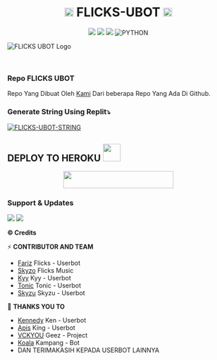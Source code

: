 <h1 align="center"><img src="./resources/extras/kenn.gif" width="20px">    FLICKS-UBOT​    <img src="./resources/extras/kenn.gif" width="20px"></h1>

<p align="center">
    <a href="https://github.com/fjgaming212/Flicks-Userbot/commits/Flicks-Userbot"><img src="https://img.shields.io/github/last-commit/fjgaming212/Flicks-Userbot?color=ff0000&logo=github&logoColor=ffffff&style=for-the-badge" /></a>
    <a href="https://github.com/fjgaming212/Flicks-Userbot"> <img src="https://img.shields.io/github/repo-size/fjgaming212/Flicks-Userbot?logo=github&style=for-the-badge" /></a>
    <a href="https://pypi.org/project/Telethon/"><img src="https://img.shields.io/pypi/v/telethon?color=important&label=telethon&logo=python&logoColor=brightgreen&style=for-the-badge" /></a>
    <img alt="PYTHON" src="https://img.shields.io/badge/PYTHON-v3.9.6-purple?style=for-the-badge&logo=appveyor"/>
    </p>
    

![FLICKS UBOT Logo](https://telegra.ph/file/2663014fea2ec59f955f8.jpg)

<p align="center">&nbsp;</p>

### Repo FLICKS UBOT
Repo Yang Dibuat Oleh [Kami](https://t.me/devoloperflicks/32) Dari beberapa Repo Yang Ada Di Github. 


### Generate String Using Replit⤵️

[![FLICKS-UBOT-STRING](https://replit.com/badge/github/@fjgaming212/Flicks-Userbot)](https://replit.com/@fjgaming212/StringSession#main.py)


## DEPLOY TO HEROKU <img src="./resources/extras/Kenpurple.gif" width="40px">
<p align="center"><a href="https://heroku.com/deploy?template=https://github.com/fjgaming212/Flicks-Userbot/tree/Flicks-Userbot"> <img src="https://img.shields.io/badge/Deploy%20To%20Heroku-purple?style=flat&logo=heroku" width="250" height="38.60" /></a></p>


### Support & Updates 
<a href="https://t.me/FlicksSupport"><img src="https://img.shields.io/badge/Join-Group%20Support-red.svg?style=for-the-badge&logo=Telegram"></a> <a href="https://t.me/SadRoomsInfo"><img src="https://img.shields.io/badge/Join-Updates%20Channel-white.svg?style=for-the-badge&logo=Telegram"></a>


  <b>© Credits</b></summary>


⚡ **CONTRIBUTOR AND TEAM**
*   [Fariz](https://github.com/fjgaming212/Flicks-Userbot)    Flicks - Userbot
*   [Skyzo](https://github.com/ridho17-ind/XBot-Music)     Flicks Music
*   [Kyy](http://github.com/muhammadrizky16/Kyy-Userbot)    Kyy - Userbot
*   [Tonic](http://github.com/Tonic990/Tonic-User)    Tonic - Userbot
*   [Skyzu](https://github.com/Skyzu/Skyzu-Userbot)     Skyzu - Userbot

🔰 **THANKS YOU TO**
*   [Kennedy](https://github.com/KennedyProject/KEN-UBOT)    Ken - Userbot
*   [Apis](https://github.com/apisuserbot/King-Userbot)     King - Userbot
*   [VCKYOU](https://github.com/Vckyou/Geez-Project)    Geez - Project 
*   [Koala](https://github.com/ManusiaRakitan/Kampang-Bot)    Kampang - Bot
*   DAN TERIMAKASIH KEPADA USERBOT LAINNYA <img src="./resources/extras/kennn.gif" width="10px">
